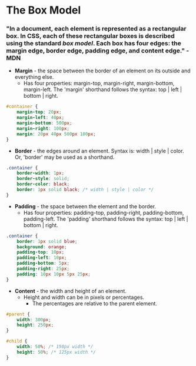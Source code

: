 # The Box Model

### "In a document, each element is represented as a rectangular box. In CSS, each of these rectangular boxes is described using the standard _box model_. Each box has four edges: the __margin edge__, __border edge__, __padding edge__, and __content edge__." - MDN

* **Margin** - the space between the border of an element on its outside and everything else.
    * Has four properties: margin-top, margin-right, margin-bottom, margin-left. The 'margin' shorthand follows the syntax: top | left | bottom | right.

```css
#container {
    margin-top: 20px;
    margin-left: 40px;
    margin-bottom: 500px;
    margin-right: 100px;
    margin: 20px 40px 500px 100px;
}
```
* **Border** - the edges around an element. Syntax is: width | style | color. Or, 'border' may be used as a shorthand. 

```css
.container {
    border-width: 1px; 
    border-style: solid;
    border-color: black;
    border: 1px solid black; /* width | style | color */
}
```

* **Padding** - the space between the element and the border.
    * Has four properties: padding-top, padding-right, padding-bottom, padding-left. The 'padding' shorthand follows the syntax: top | left | bottom | right.

```css
.container {
    border: 1px solid blue;
    background: orange;
    padding-top: 10px;
    padding-left: 10px;
    padding-bottom: 5px;
    padding-right: 25px;
    padding: 10px 10px 5px 25px;
}
```

* **Content** - the width and height of an element.
    * Height and width can be in pixels or percentages.
        * The percentages are relative to the parent element.

```css
#parent {
    width: 300px;
    height: 250px;
}

#child {
    width: 50%; /* 150px width */
    height: 50%; /* 125px width */
}
```

